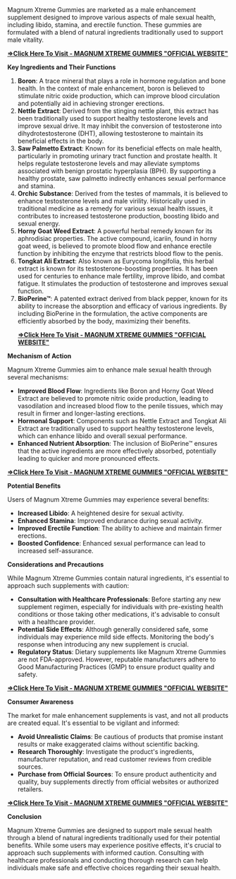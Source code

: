 <p>&nbsp;</p><p class="MsoNormal">Magnum Xtreme Gummies are marketed as a male enhancement
supplement designed to improve various aspects of male sexual health, including
libido, stamina, and erectile function. These gummies are formulated with a
blend of natural ingredients traditionally used to support male vitality.<o:p></o:p></p>

<p class="MsoNormal"><b><a href="https://nutraxyz.com/seeta">=&gt;Click Here To
Visit - MAGNUM XTREME GUMMIES "OFFICIAL WEBSITE"</a><o:p></o:p></b></p>

<p class="MsoNormal"><b>Key Ingredients and Their Functions</b><o:p></o:p></p>

<ol start="1" style="margin-top: 0cm;" type="1">
 <li class="MsoNormal" style="mso-list: l0 level1 lfo1; tab-stops: list 36.0pt;"><b>Boron</b>:
     A trace mineral that plays a role in hormone regulation and bone health.
     In the context of male enhancement, boron is believed to stimulate nitric
     oxide production, which can improve blood circulation and potentially aid
     in achieving stronger erections. <o:p></o:p></li>
 <li class="MsoNormal" style="mso-list: l0 level1 lfo1; tab-stops: list 36.0pt;"><b>Nettle
     Extract</b>: Derived from the stinging nettle plant, this extract has been
     traditionally used to support healthy testosterone levels and improve
     sexual drive. It may inhibit the conversion of testosterone into
     dihydrotestosterone (DHT), allowing testosterone to maintain its
     beneficial effects in the body. <o:p></o:p></li>
 <li class="MsoNormal" style="mso-list: l0 level1 lfo1; tab-stops: list 36.0pt;"><b>Saw
     Palmetto Extract</b>: Known for its beneficial effects on male health,
     particularly in promoting urinary tract function and prostate health. It
     helps regulate testosterone levels and may alleviate symptoms associated
     with benign prostatic hyperplasia (BPH). By supporting a healthy prostate,
     saw palmetto indirectly enhances sexual performance and stamina. <o:p></o:p></li>
 <li class="MsoNormal" style="mso-list: l0 level1 lfo1; tab-stops: list 36.0pt;"><b>Orchic
     Substance</b>: Derived from the testes of mammals, it is believed to
     enhance testosterone levels and male virility. Historically used in
     traditional medicine as a remedy for various sexual health issues, it
     contributes to increased testosterone production, boosting libido and
     sexual energy. <o:p></o:p></li>
 <li class="MsoNormal" style="mso-list: l0 level1 lfo1; tab-stops: list 36.0pt;"><b>Horny
     Goat Weed Extract</b>: A powerful herbal remedy known for its aphrodisiac
     properties. The active compound, icariin, found in horny goat weed, is
     believed to promote blood flow and enhance erectile function by inhibiting
     the enzyme that restricts blood flow to the penis. <o:p></o:p></li>
 <li class="MsoNormal" style="mso-list: l0 level1 lfo1; tab-stops: list 36.0pt;"><b>Tongkat
     Ali Extract</b>: Also known as Eurycoma longifolia, this herbal extract is
     known for its testosterone-boosting properties. It has been used for
     centuries to enhance male fertility, improve libido, and combat fatigue.
     It stimulates the production of testosterone and improves sexual function.
     <o:p></o:p></li>
 <li class="MsoNormal" style="mso-list: l0 level1 lfo1; tab-stops: list 36.0pt;"><b>BioPerine™</b>:
     A patented extract derived from black pepper, known for its ability to
     increase the absorption and efficacy of various ingredients. By including
     BioPerine in the formulation, the active components are efficiently
     absorbed by the body, maximizing their benefits. <o:p></o:p></li>
</ol>

<p class="MsoNormal" style="margin-left: 18.0pt;"><b><a href="https://nutraxyz.com/seeta">=&gt;Click Here To Visit - MAGNUM XTREME GUMMIES
"OFFICIAL WEBSITE"</a><o:p></o:p></b></p>

<p class="MsoNormal"><b>Mechanism of Action</b><o:p></o:p></p>

<p class="MsoNormal">Magnum Xtreme Gummies aim to enhance male sexual health
through several mechanisms:<o:p></o:p></p>

<ul style="margin-top: 0cm;" type="disc">
 <li class="MsoNormal" style="mso-list: l4 level1 lfo2; tab-stops: list 36.0pt;"><b>Improved
     Blood Flow</b>: Ingredients like Boron and Horny Goat Weed Extract are
     believed to promote nitric oxide production, leading to vasodilation and
     increased blood flow to the penile tissues, which may result in firmer and
     longer-lasting erections. <o:p></o:p></li>
 <li class="MsoNormal" style="mso-list: l4 level1 lfo2; tab-stops: list 36.0pt;"><b>Hormonal
     Support</b>: Components such as Nettle Extract and Tongkat Ali Extract are
     traditionally used to support healthy testosterone levels, which can
     enhance libido and overall sexual performance. <o:p></o:p></li>
 <li class="MsoNormal" style="mso-list: l4 level1 lfo2; tab-stops: list 36.0pt;"><b>Enhanced
     Nutrient Absorption</b>: The inclusion of BioPerine™ ensures that the
     active ingredients are more effectively absorbed, potentially leading to
     quicker and more pronounced effects. <o:p></o:p></li>
</ul>

<p class="MsoNormal"><b><a href="https://nutraxyz.com/seeta">=&gt;Click Here To
Visit - MAGNUM XTREME GUMMIES "OFFICIAL WEBSITE"</a><o:p></o:p></b></p>

<p class="MsoNormal"><b>Potential Benefits</b><o:p></o:p></p>

<p class="MsoNormal">Users of Magnum Xtreme Gummies may experience several
benefits:<o:p></o:p></p>

<ul style="margin-top: 0cm;" type="disc">
 <li class="MsoNormal" style="mso-list: l3 level1 lfo3; tab-stops: list 36.0pt;"><b>Increased
     Libido</b>: A heightened desire for sexual activity.<o:p></o:p></li>
 <li class="MsoNormal" style="mso-list: l3 level1 lfo3; tab-stops: list 36.0pt;"><b>Enhanced
     Stamina</b>: Improved endurance during sexual activity.<o:p></o:p></li>
 <li class="MsoNormal" style="mso-list: l3 level1 lfo3; tab-stops: list 36.0pt;"><b>Improved
     Erectile Function</b>: The ability to achieve and maintain firmer
     erections.<o:p></o:p></li>
 <li class="MsoNormal" style="mso-list: l3 level1 lfo3; tab-stops: list 36.0pt;"><b>Boosted
     Confidence</b>: Enhanced sexual performance can lead to increased
     self-assurance.<o:p></o:p></li>
</ul>

<p class="MsoNormal"><b>Considerations and Precautions</b><o:p></o:p></p>

<p class="MsoNormal">While Magnum Xtreme Gummies contain natural ingredients,
it's essential to approach such supplements with caution:<o:p></o:p></p>

<ul style="margin-top: 0cm;" type="disc">
 <li class="MsoNormal" style="mso-list: l1 level1 lfo4; tab-stops: list 36.0pt;"><b>Consultation
     with Healthcare Professionals</b>: Before starting any new supplement
     regimen, especially for individuals with pre-existing health conditions or
     those taking other medications, it's advisable to consult with a
     healthcare provider.<o:p></o:p></li>
 <li class="MsoNormal" style="mso-list: l1 level1 lfo4; tab-stops: list 36.0pt;"><b>Potential
     Side Effects</b>: Although generally considered safe, some individuals may
     experience mild side effects. Monitoring the body's response when
     introducing any new supplement is crucial.<o:p></o:p></li>
 <li class="MsoNormal" style="mso-list: l1 level1 lfo4; tab-stops: list 36.0pt;"><b>Regulatory
     Status</b>: Dietary supplements like Magnum Xtreme Gummies are not
     FDA-approved. However, reputable manufacturers adhere to Good
     Manufacturing Practices (GMP) to ensure product quality and safety. <o:p></o:p></li>
</ul>

<p class="MsoNormal"><b><a href="https://nutraxyz.com/seeta">=&gt;Click Here To
Visit - MAGNUM XTREME GUMMIES "OFFICIAL WEBSITE"</a><o:p></o:p></b></p>

<p class="MsoNormal"><b>Consumer Awareness</b><o:p></o:p></p>

<p class="MsoNormal">The market for male enhancement supplements is vast, and not
all products are created equal. It's essential to be vigilant and informed:<o:p></o:p></p>

<ul style="margin-top: 0cm;" type="disc">
 <li class="MsoNormal" style="mso-list: l2 level1 lfo5; tab-stops: list 36.0pt;"><b>Avoid
     Unrealistic Claims</b>: Be cautious of products that promise instant
     results or make exaggerated claims without scientific backing.<o:p></o:p></li>
 <li class="MsoNormal" style="mso-list: l2 level1 lfo5; tab-stops: list 36.0pt;"><b>Research
     Thoroughly</b>: Investigate the product's ingredients, manufacturer
     reputation, and read customer reviews from credible sources.<o:p></o:p></li>
 <li class="MsoNormal" style="mso-list: l2 level1 lfo5; tab-stops: list 36.0pt;"><b>Purchase
     from Official Sources</b>: To ensure product authenticity and quality, buy
     supplements directly from official websites or authorized retailers.<o:p></o:p></li>
</ul>

<p class="MsoNormal"><b><a href="https://nutraxyz.com/seeta">=&gt;Click Here To
Visit - MAGNUM XTREME GUMMIES "OFFICIAL WEBSITE"</a><o:p></o:p></b></p>

<p class="MsoNormal"><b>Conclusion</b><o:p></o:p></p>

<p class="MsoNormal">Magnum Xtreme Gummies are designed to support male sexual
health through a blend of natural ingredients traditionally used for their
potential benefits. While some users may experience positive effects, it's
crucial to approach such supplements with informed caution. Consulting with
healthcare professionals and conducting thorough research can help individuals
make safe and effective choices regarding their sexual health.<o:p></o:p></p>

<p class="MsoNormal"><o:p>&nbsp;</o:p></p>
